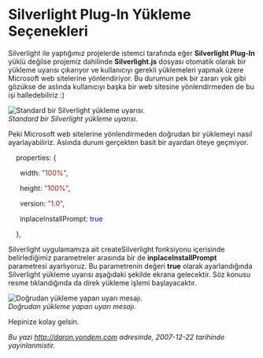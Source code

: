 # Silverlight Plug-In Yükleme Seçenekleri
Silverlight ile yaptığımız projelerde istemci tarafında eğer
**Silverlight Plug-In** yüklü değilse projemiz dahilinde
**Silverlight.js** dosyası otomatik olarak bir yükleme uyarısı çıkarıyor
ve kullanıcıyı gerekli yüklemeleri yapmak üzere Microsoft web sitelerine
yönlendiriyor. Bu durumun pek bir zararı yok gibi gözükse de aslında
kullanıcıyı başka bir web sitesine yönlendirmeden de bu işi
halledebiliriz :)

![Standard bir Silverlight yükleme
uyarısı.](media/Silverlight_Plug-In_Yukleme_Secenekleri/21122007_1.png)\
*Standard bir Silverlight yükleme uyarısı.*

Peki Microsoft web sitelerine yönlendirmeden doğrudan bir yüklemeyi
nasıl ayarlayabiliriz. Aslında durum gerçekten basit bir ayardan öteye
geçmiyor.

    properties: {

      width: <span style="color: #a31515;">"100%"</span>,

      height: <span style="color: #a31515;">"100%"</span>,

      version: <span style="color: #a31515;">"1.0"</span>,

      inplaceInstallPrompt: <span style="color: blue;">true</span>

    },

Silverlight uygulamamıza ait createSilverlight fonksiyonu içerisinde
belirlediğimiz parametreler arasında bir de **inplaceInstallPrompt**
parametresi ayarlıyoruz. Bu parametrenin değeri **true** olarak
ayarlandığında Silverlight yükleme uyarısı aşağıdaki şekilde ekrana
gelecektir. Söz konusu resme tıklandığında da direk yükleme işlemi
başlayacaktır.

![Doğrudan yükleme yapan uyarı
mesajı.](media/Silverlight_Plug-In_Yukleme_Secenekleri/21122007_2.png)\
*Doğrudan yükleme yapan uyarı mesajı.*

Hepinize kolay gelsin.



*Bu yazi http://daron.yondem.com adresinde, 2007-12-22 tarihinde yayinlanmistir.*
